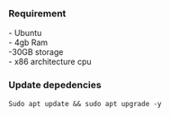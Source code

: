 ### **Requirement**   
\- Ubuntu   
\- 4gb Ram   
\-30GB storage   
\- x86 architecture cpu   

### Update depedencies   
```
Sudo apt update && sudo apt upgrade -y
```
